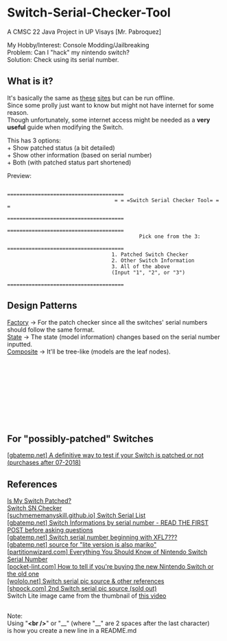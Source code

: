 # Switch-Serial-Checker-Tool
A CMSC 22 Java Project in UP Visays [Mr. Pabroquez]

My Hobby/Interest: Console Modding/Jailbreaking <br />
Problem: Can I "hack" my nintendo switch? <br />
Solution: Check using its serial number. <br />
## What is it?
It's basically the same as [these](https://ismyswitchpatched.com/) [sites](https://damota.me/ssnc/checker) but can be run offline. <br />
Since some prolly just want to know but might not have internet for some reason.<br />
Though unfortunately, some internet access might be needed as a **very useful** guide when modifying the Switch.

This has 3 options:
<br />+ Show patched status (a bit detailed)
<br />+ Show other information (based on serial number)
<br />+ Both (with patched status part shortened)

Preview:


                                      ======================================
                                       = = =Switch Serial Checker Tool= = =
                                      ======================================
                                      ======================================
                                               Pick one from the 3:        
                                      ======================================
                                      1. Patched Switch Checker
                                      2. Other Switch Information
                                      3. All of the above
                                      (Input "1", "2", or "3")
                                      ======================================
                
## Design Patterns
[Factory](https://www.tutorialspoint.com/design_pattern/factory_pattern.htm) -> For the patch checker since all the switches' serial numbers should follow the same format.
<br />[State](https://www.tutorialspoint.com/design_pattern/state_pattern.htm) -> The state (model information) changes based on the serial number inputted.
<br />[Composite](https://www.javatpoint.com/composite-pattern) -> It'll be tree-like (models are the leaf nodes).
<br />
<br />
<br />
<br />
<br />
<br />
<br />
<br />
<br />
<br />
## For "possibly-patched" Switches
[\[gbatemp.net\] A definitive way to test if your Switch is patched or not (purchases after 07-2018)](https://gbatemp.net/threads/512018/)
## References
[Is My Switch Patched?](https://ismyswitchpatched.com/)
<br />[Switch SN Checker](https://damota.me/ssnc/checker)
<br />[\[suchmememanyskill.github.io\] Switch Serial List](https://suchmememanyskill.github.io/guides/switchserials/)
<br />[\[gbatemp.net\] Switch Informations by serial number - READ THE FIRST POST before asking questions](https://gbatemp.net/threads/481215/)
<br />[\[gbatemp.net\] Switch serial number beginning with XFL7???](https://gbatemp.net/threads/553206/)
<br />[\[gbatemp.net\] source for "lite version is also mariko"](https://gbatemp.net/posts/9157950/)
<br />[\[partitionwizard.com\] Everything You Should Know of Nintendo Switch Serial Number](https://www.partitionwizard.com/partitionmanager/switch-serial-number.html)
<br />[\[pocket-lint.com\] How to tell if you're buying the new Nintendo Switch or the old one](https://www.pocket-lint.com/games/news/nintendo/148957-how-to-tell-if-you-re-buying-the-new-or-old-nintendo-switch)
<br />[\[wololo.net\] Switch serial pic source & other references](https://wololo.net/2017/09/05/knowing-firmware-nintendo-switch-will-come/)
<br />[\[shpock.com\] 2nd Switch serial pic source (sold out)](https://www.shpock.com/en-gb/i/XucE9c1sVDk2fSwb/nintendo-switch-v2)
<br />Switch Lite image came from the thumbnail of [this video](https://youtu.be/HR3cpo4hCeQ)
##
Note:  
Using "**\<br />**" or "\_\_" (where "__" are 2 spaces after the last character)  
is how you create a new line in a README.md
